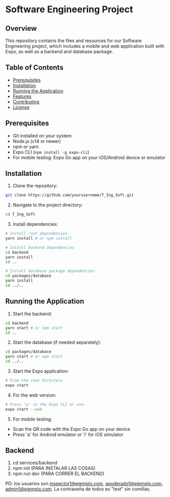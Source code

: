 # Software Engineering Project

## Overview
This repository contains the files and resources for our Software Engineering project, which includes a mobile and web application built with Expo, as well as a backend and database package.

## Table of Contents
- [Prerequisites](#prerequisites)
- [Installation](#installation)
- [Running the Application](#running-the-application)
- [Features](#features)
- [Contributing](#contributing)
- [License](#license)

## Prerequisites
- Git installed on your system
- Node.js (v14 or newer)
- npm or yarn
- Expo CLI (`npm install -g expo-cli`)
- For mobile testing: Expo Go app on your iOS/Android device or emulator

## Installation
1. Clone the repository:
```bash
git clone https://github.com/yourusername/T_Ing_Soft.git
```

2. Navigate to the project directory:
```bash
cd T_Ing_Soft
```

3. Install dependencies:
```bash
# Install root dependencies
yarn install # or npm install

# Install backend dependencies
cd backend
yarn install
cd ..

# Install database package dependencies
cd packages/database
yarn install
cd ../..
```

## Running the Application
1. Start the backend:
```bash
cd backend
yarn start # or npm start
cd ..
```

2. Start the database (if needed separately):
```bash
cd packages/database
yarn start # or npm start
cd ../..
```

3. Start the Expo application:
```bash
# From the root directory
expo start
```

4. For the web version:
```bash
# Press 'w' in the Expo CLI or use:
expo start --web
```

5. For mobile testing:
  - Scan the QR code with the Expo Go app on your device
  - Press 'a' for Android emulator or 'i' for iOS simulator


## Backend 
1. cd services/backend
2. npm init (PARA INSTALAR LAS COSAS)
3. npm run dev (PARA CORRER EL BACKEND)

PD: los usuarios son inspector1@ejemplo.com, apoderado1@ejemplo.com, admin1@ejemplo.com. La contraseña de todos es "test" sin comillas.